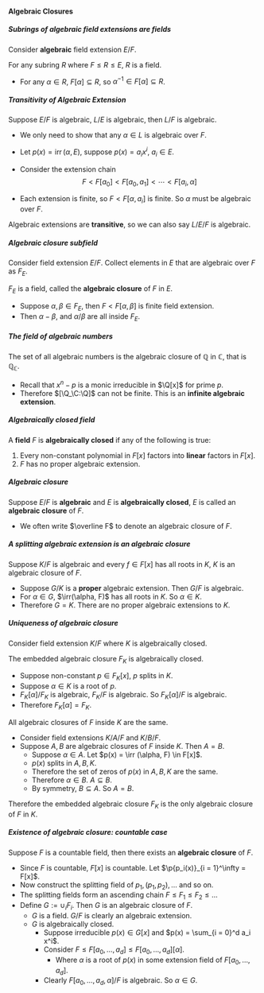 #### Algebraic Closures

##### Subrings of algebraic field extensions are fields

Consider **algebraic** field extension $E/F$.

For any subring $R$ where $F \le R  \le E$, $R$ is a field.

- For any $\alpha \in R$, $F[\alpha] \subseteq R$, so $\alpha^{-1} \in F[\alpha] \subseteq R$.

##### Transitivity of Algebraic Extension

Suppose $E/F$ is algebraic, $L/E$ is algebraic, then $L/F$ is algebraic.

- We only need to show that any $\alpha \in L$ is algebraic over $F$.

- Let $p(x) = \operatorname{irr}(\alpha, E)$, suppose $p(x) = a_ix^i$, $a_i \in E$.

- Consider the extension chain
  $$
  F < F[a_0] < F[a_0, a_1] < \cdots < F[a_i, \alpha]
  $$

- Each extension is finite, so $F < F[\alpha, a_i]$ is finite. So $\alpha$ must be algebraic over $F$​.

Algebraic extensions are **transitive**, so we can also say $L/E/F$ is algebraic.

##### Algebraic closure subfield

Consider field extension $E/F$. Collect elements in $E$ that are algebraic over $F$ as $F_E$.

$F_E$ is a field, called the **algebraic closure** of $F$ in $E$.

- Suppose $\alpha, \beta \in F_E$, then $F< F[\alpha, \beta]$ is finite field extension.
- Then $\alpha - \beta$, and $\alpha / \beta$ are all inside $F_E$.


##### The field of algebraic numbers

The set of all algebraic numbers is the algebraic closure of $\mathbb Q$ in $\mathbb C$, that is $\mathbb Q_{\mathbb C}$.

- Recall that $x^{n} - p$ is a monic irreducible in $\Q[x]$ for prime $p$.
- Therefore $[\Q_\C:\Q]$ can not be finite. This is an **infinite algebraic extension**.

##### Algebraically closed field

A **field** $F$ is **algebraically closed** if any of the following is true:

1. Every non-constant polynomial in $F[x]$ factors into **linear** factors in $F[x]$.
2. $F$ has no proper algebraic extension.

##### Algebraic closure

Suppose $E/F$ is **algebraic** and $E$ is **algebraically closed**, $E$ is called an **algebraic closure** of $F$.

- We often write $\overline F$ to denote an algebraic closure of $F$.

##### A splitting algebraic extension is an algebraic closure

Suppose $K/F$ is algebraic and every $f \in F[x]$ has all roots in $K$, $K$ is an algebraic closure of $F$.

- Suppose $G / K$ is a **proper** algebraic extension. Then $G/F$ is algebraic.
- For $\alpha \in G$, $\irr(\alpha, F)$ has all roots in $K$. So $\alpha \in K$.
- Therefore $G = K$. There are no proper algebraic extensions to $K$.

##### Uniqueness of algebraic closure

Consider field extension $K / F$ where $K$ is algebraically closed.

The embedded algebraic closure $F_K$ is algebraically closed.

- Suppose non-constant $p \in F_K[x]$, $p$ splits in $K$.
- Suppose $\alpha \in K$ is a root of $p$.
- $F_K[\alpha] / F_K$ is algebraic, $F_K / F$ is algebraic. So $F_K[\alpha] / F$ is algebraic.
- Therefore $F_K[\alpha] = F_K$.

All algebraic closures of $F$ inside $K$ are the same.

- Consider field extensions $K / A / F$ and $K / B / F$.
- Suppose $A, B$ are algebraic closures of $F$ inside $K$. Then $A = B$.
  - Suppose $\alpha \in A$. Let $p(x) = \irr (\alpha, F) \in F[x]$.
  - $p(x)$ splits in $A, B, K$.
  - Therefore the set of zeros of $p(x)$ in $A, B, K$ are the same.
  - Therefore $\alpha \in B$. $A \subseteq B$.
  - By symmetry, $B \subseteq A$. So $A = B$.

Therefore the embedded algebraic closure $F_K$ is the only algebraic closure of $F$ in $K$.

##### Existence of algebraic closure: countable case

Suppose $F$ is a countable field, then there exists an **algebraic closure** of $F$.

- Since $F$ is countable, $F[x]$ is countable. Let $\p{p_i(x)}_{i = 1}^\infty = F[x]$.
- Now construct the splitting field of $p_1, (p_1, p_2), \ldots$ and so on.
- The splitting fields form an ascending chain $F \le F_1 \le F_2 \le \ldots$
- Define $G := \cup_i F_i$. Then $G$ is an algebraic closure of $F$.
  - $G$ is a field. $G / F$ is clearly an algebraic extension.
  - $G$ is algebraically closed.
    - Suppose irreducible $p(x) \in G[x]$ and $p(x) = \sum_{i = 0}^d a_i x^i$.
    - Consider $F \le F[a_0, \ldots, a_d] \le F[a_0, \ldots, a_d][\alpha]$.
      - Where $\alpha$ is a root of $p(x)$ in some extension field of $F[a_0, \ldots, a_d]$.
    - Clearly $F[a_0, \ldots, a_d, \alpha] / F$ is algebraic. So $\alpha \in G$.
